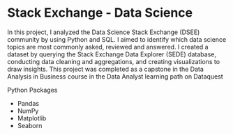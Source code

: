 # Stack Exchange - Data Science

In this project, I analyzed the Data Science Stack Exchange (DSEE) community by using Python and SQL. I aimed to identify which data science topics are most commonly asked, reviewed and answered. I created a dataset by querying the Stack Exchange Data Explorer (SEDE) database, conducting data cleaning and aggregations, and creating visualizations to draw insights. This project was completed as a capstone in the Data Analysis in Business course in the Data Analyst learning path on Dataquest

Python Packages
- Pandas
- NumPy
- Matplotlib
- Seaborn
